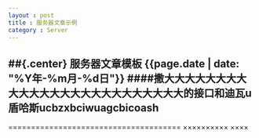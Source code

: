 ```yaml
---
layout : post
title : 服务器文章示例
category : Server
---
```

##{.center} 服务器文章模板
{{page.date | date: "%Y年-%m月-%d日"}}
####撒大大大大大大大大大大大大大大大大大大大大大大大大大的接口和迪瓦u盾哈斯ucbzxbciwuagcbicoash
---------------------------------------------------------------
======================================
××××××××××
××××